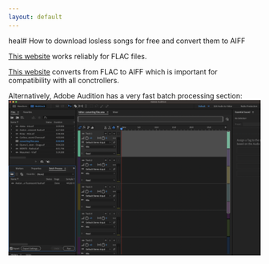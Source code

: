 ```yaml
---
layout: default
---
```

heal# How to download losless songs for free and convert them to AIFF

[This website](https://free-mp3-download.net/) works reliably for FLAC files. 

[This website](https://convertio.co/flac-aiff/) converts from FLAC to AIFF which is important for compatibility with all conctrollers. 

Alternatively, Adobe Audition has a very fast batch processing section:
![](media/cleanshot_2024-01-20-at-14-24-50@2x.png)

